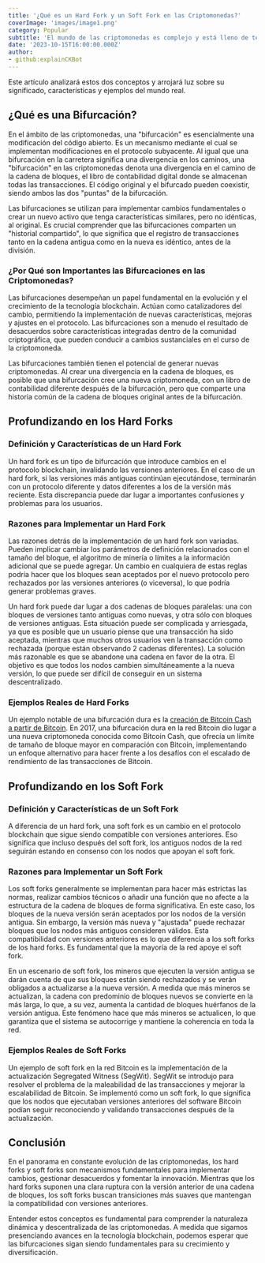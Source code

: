 ```yaml
---
title: '¿Qué es un Hard Fork y un Soft Fork en las Criptomonedas?'
coverImage: 'images/image1.png'
category: Popular
subtitle: 'El mundo de las criptomonedas es complejo y está lleno de terminologías opacas. Entre estos términos se encuentran "hard fork" y "soft fork", que desempeñan un papel fundamental en la evolución de las redes de cadenas de bloques.'
date: '2023-10-15T16:00:00.000Z'
author: 
- github:explainCKBot
---
```



Este artículo analizará estos dos conceptos y arrojará luz sobre su significado, características y ejemplos del mundo real.


## ¿Qué es una Bifurcación?

En el ámbito de las criptomonedas, una "bifurcación" es esencialmente una modificación del código abierto. Es un mecanismo mediante el cual se implementan modificaciones en el protocolo subyacente. Al igual que una bifurcación en la carretera significa una divergencia en los caminos, una "bifurcación" en las criptomonedas denota una divergencia en el camino de la cadena de bloques, el libro de contabilidad digital donde se almacenan todas las transacciones. El código original y el bifurcado pueden coexistir, siendo ambos las dos "puntas" de la bifurcación.

Las bifurcaciones se utilizan para implementar cambios fundamentales o crear un nuevo activo que tenga características similares, pero no idénticas, al original. Es crucial comprender que las bifurcaciones comparten un "historial compartido", lo que significa que el registro de transacciones tanto en la cadena antigua como en la nueva es idéntico, antes de la división.


### ¿Por Qué son Importantes las Bifurcaciones en las Criptomonedas?

Las bifurcaciones desempeñan un papel fundamental en la evolución y el crecimiento de la tecnología blockchain. Actúan como catalizadores del cambio, permitiendo la implementación de nuevas características, mejoras y ajustes en el protocolo. Las bifurcaciones son a menudo el resultado de desacuerdos sobre características integradas dentro de la comunidad criptográfica, que pueden conducir a cambios sustanciales en el curso de la criptomoneda.

Las bifurcaciones también tienen el potencial de generar nuevas criptomonedas. Al crear una divergencia en la cadena de bloques, es posible que una bifurcación cree una nueva criptomoneda, con un libro de contabilidad diferente después de la bifurcación, pero que comparte una historia común de la cadena de bloques original antes de la bifurcación.


## Profundizando en los Hard Forks


### Definición y Características de un Hard Fork

Un hard fork es un tipo de bifurcación que introduce cambios en el protocolo blockchain, invalidando las versiones anteriores. En el caso de un hard fork, si las versiones más antiguas continúan ejecutándose, terminarán con un protocolo diferente y datos diferentes a los de la versión más reciente. Esta discrepancia puede dar lugar a importantes confusiones y problemas para los usuarios.


### Razones para Implementar un Hard Fork

Las razones detrás de la implementación de un hard fork son variadas. Pueden implicar cambiar los parámetros de definición relacionados con el tamaño del bloque, el algoritmo de minería o límites a la información adicional que se puede agregar. Un cambio en cualquiera de estas reglas podría hacer que los bloques sean aceptados por el nuevo protocolo pero rechazados por las versiones anteriores (o viceversa), lo que podría generar problemas graves.

Un hard fork puede dar lugar a dos cadenas de bloques paralelas: una con bloques de versiones tanto antiguas como nuevas, y otra sólo con bloques de versiones antiguas. Esta situación puede ser complicada y arriesgada, ya que es posible que un usuario piense que una transacción ha sido aceptada, mientras que muchos otros usuarios ven la transacción como rechazada (porque están observando 2 cadenas diferentes). La solución más razonable es que se abandone una cadena en favor de la otra. El objetivo es que todos los nodos cambien simultáneamente a la nueva versión, lo que puede ser difícil de conseguir en un sistema descentralizado.


### Ejemplos Reales de Hard Forks

Un ejemplo notable de una bifurcación dura es la [creación de Bitcoin Cash a partir de Bitcoin](https://www.theverge.com/2017/8/1/16075276/bitcoin-cash-hard-fork-coinbase). En 2017, una bifurcación dura en la red Bitcoin dio lugar a una nueva criptomoneda conocida como Bitcoin Cash, que ofrecía un límite de tamaño de bloque mayor en comparación con Bitcoin, implementando un enfoque alternativo para hacer frente a los desafíos con el escalado de rendimiento de las transacciones de Bitcoin.


## Profundizando en los Soft Fork


### Definición y Características de un Soft Fork

A diferencia de un hard fork, una soft fork es un cambio en el protocolo blockchain que sigue siendo compatible con versiones anteriores. Eso significa que incluso después del soft fork, los antiguos nodos de la red seguirán estando en consenso con los nodos que apoyan el soft fork.


### Razones para Implementar un Soft Fork

Los soft forks generalmente se implementan para hacer más estrictas las normas, realizar cambios técnicos o añadir una función que no afecte a la estructura de la cadena de bloques de forma significativa. En este caso, los bloques de la nueva versión serán aceptados por los nodos de la versión antigua. Sin embargo, la versión más nueva y "ajustada" puede rechazar bloques que los nodos más antiguos consideren válidos. Esta compatibilidad con versiones anteriores es lo que diferencia a los soft forks de los hard forks. Es fundamental que la mayoría de la red apoye el soft fork.

En un escenario de soft fork, los mineros que ejecuten la versión antigua se darán cuenta de que sus bloques están siendo rechazados y se verán obligados a actualizarse a la nueva versión. A medida que más mineros se actualizan, la cadena con predominio de bloques nuevos se convierte en la más larga, lo que, a su vez, aumenta la cantidad de bloques huérfanos de la versión antigua. Este fenómeno hace que más mineros se actualicen, lo que garantiza que el sistema se autocorrige y mantiene la coherencia en toda la red.


### Ejemplos Reales de Soft Forks

Un ejemplo de soft fork en la red Bitcoin es la implementación de la actualización Segregated Witness (SegWit). SegWit se introdujo para resolver el problema de la maleabilidad de las transacciones y mejorar la escalabilidad de Bitcoin. Se implementó como un soft fork, lo que significa que los nodos que ejecutaban versiones anteriores del software Bitcoin podían seguir reconociendo y validando transacciones después de la actualización.


## Conclusión

En el panorama en constante evolución de las criptomonedas, los hard forks y soft forks son mecanismos fundamentales para implementar cambios, gestionar desacuerdos y fomentar la innovación. Mientras que los hard forks suponen una clara ruptura con la versión anterior de una cadena de bloques, los soft forks buscan transiciones más suaves que mantengan la compatibilidad con versiones anteriores.

Entender estos conceptos es fundamental para comprender la naturaleza dinámica y descentralizada de las criptomonedas. A medida que sigamos presenciando avances en la tecnología blockchain, podemos esperar que las bifurcaciones sigan siendo fundamentales para su crecimiento y diversificación.
